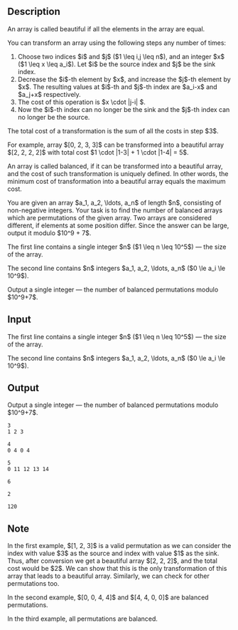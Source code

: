 ## Description

<div><p>An array is called beautiful if all the elements in the array are equal.</p><p>You can transform an array using the following steps any number of times: </p><ol> <li> Choose two indices $i$ and $j$ ($1 \leq i,j \leq n$), and an integer $x$ ($1 \leq x \leq a_i$). Let $i$ be the source index and $j$ be the sink index. </li><li> Decrease the $i$-th element by $x$, and increase the $j$-th element by $x$. The resulting values at $i$-th and $j$-th index are $a_i-x$ and $a_j+x$ respectively. </li><li> The cost of this operation is $x \cdot |j-i| $. </li><li> Now the $i$-th index can no longer be the sink and the $j$-th index can no longer be the source. </li></ol> The total cost of a transformation is the sum of all the costs in step $3$.<p>For example, array $[0, 2, 3, 3]$ can be transformed into a beautiful array $[2, 2, 2, 2]$ with total cost $1 \cdot |1-3| + 1 \cdot |1-4| = 5$.</p><p>An array is called balanced, if it can be transformed into a beautiful array, and the cost of such transformation is <span class="tex-font-style-bf">uniquely</span> defined. In other words, the minimum cost of transformation into a beautiful array equals the maximum cost.</p><p>You are given an array $a_1, a_2, \ldots, a_n$ of length $n$, consisting of non-negative integers. Your task is to find the number of balanced arrays which are permutations of the given array. Two arrays are considered different, if elements at some position differ. Since the answer can be large, output it modulo $10^9 + 7$.</p></div><div class="input-specification"><p>The first line contains a single integer $n$ ($1 \leq n \leq 10^5$)&nbsp;— the size of the array. </p><p>The second line contains $n$ integers $a_1, a_2, \ldots, a_n$ ($0 \le a_i \le 10^9$).</p></div><div class="output-specification"><p>Output a single integer&nbsp;— the number of balanced permutations modulo $10^9+7$.</p></div>

## Input

<p>The first line contains a single integer $n$ ($1 \leq n \leq 10^5$)&nbsp;— the size of the array. </p><p>The second line contains $n$ integers $a_1, a_2, \ldots, a_n$ ($0 \le a_i \le 10^9$).</p>

## Output

<p>Output a single integer&nbsp;— the number of balanced permutations modulo $10^9+7$.</p>





```input1
3
1 2 3
```




```input2
4
0 4 0 4
```




```input3
5
0 11 12 13 14
```




```output1
6
```




```output2
2
```




```output3
120
```



## Note

<p>In the first example, $[1, 2, 3]$ is a valid permutation as we can consider the index with value $3$ as the source and index with value $1$ as the sink. Thus, after conversion we get a beautiful array $[2, 2, 2]$, and the total cost would be $2$. We can show that this is the only transformation of this array that leads to a beautiful array. Similarly, we can check for other permutations too.</p><p>In the second example, $[0, 0, 4, 4]$ and $[4, 4, 0, 0]$ are balanced permutations.</p><p>In the third example, all permutations are balanced.</p>
